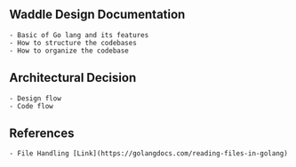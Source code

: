 ## Waddle Design Documentation
    - Basic of Go lang and its features
    - How to structure the codebases
    - How to organize the codebase

## Architectural Decision 
    - Design flow
    - Code flow
  
## References
    - File Handling [Link](https://golangdocs.com/reading-files-in-golang)